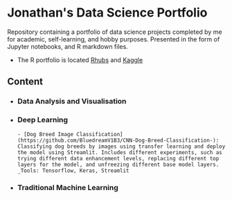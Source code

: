 # Jonathan's Data Science Portfolio

Repository containing a portfolio of data science projects completed by me for academic, self-learning, and hobby purposes. Presented in the form of Jupyter notebooks, and R markdown files.

* The R portfolio is located [Rhubs](https://rpubs.com/BlueDreamV1B3) and [Kaggle](https://www.kaggle.com/bluedreamv1b3/code)

## Content

- ### Data Analysis and Visualisation

- ### Deep Learning

      - [Dog Breed Image Classification](https://github.com/BluedreamV1B3/CNN-Dog-Breed-Classification-): Classifying dog breeds by images using transfer learning and deploy the model using Streamlit. Includes different experiments, such as trying different data enhancement levels, replacing different top layers for the model, and unfreezing different base model layers. _Tools: Tensorflow, Keras, Streamlit

 - ### Traditional Machine Learning

